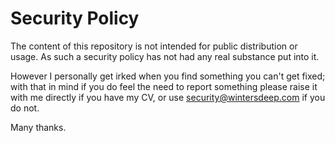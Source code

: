 # Security Policy

The content of this repository is not intended for public distribution or usage. As such a security policy has not had any real substance put into it.

However I personally get irked when you find something you can't get fixed; with that in mind if you do feel the need to report something please raise it with me directly if you have my CV, or use <a href="security@wintersdeep.com?subject=CV-CTF">security@wintersdeep.com</a> if you do not.

Many thanks.